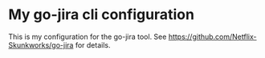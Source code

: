 # My go-jira cli configuration

This is my configuration for the go-jira tool.  See https://github.com/Netflix-Skunkworks/go-jira for details.
